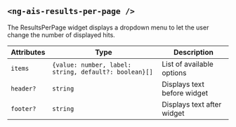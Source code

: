 ## `<ng-ais-results-per-page />`

The ResultsPerPage widget displays a dropdown menu to let the user change the number of displayed hits.

| Attributes     | Type                                                  | Description
| -              | -                                                     | -
| `items`        | `{value: number, label: string, default?: boolean}[]` | List of available options
| `header?`      | `string`                                              | Displays text before widget
| `footer?`      | `string`                                              | Displays text after widget
